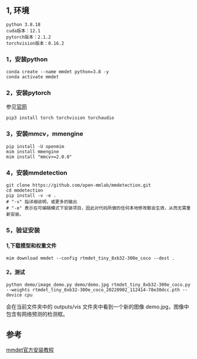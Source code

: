 <!--
 * @Author: dpsfigo
 * @Date: 2024-01-31 17:46:49
 * @LastEditors: dpsfigo
 * @LastEditTime: 2024-01-31 18:02:18
 * @Description: 请填写简介
-->
## 1, 环境
```
python 3.8.18
cuda版本：12.1
pytorch版本：2.1.2
torchvision版本：0.16.2
```

### 1，安装python
```
conda create --name mmdet python=3.8 -y
conda activate mmdet
```
### 2，安装pytorch
参见[官网](https://pytorch.org/get-started/locally/)
```
pip3 install torch torchvision torchaudio
```

### 3，安装mmcv，mmengine
```
pip install -U openmim
mim install mmengine
mim install "mmcv>=2.0.0"
```
### 4，安装mmdetection
```
git clone https://github.com/open-mmlab/mmdetection.git
cd mmdetection
pip install -v -e .
# "-v" 指详细说明，或更多的输出
# "-e" 表示在可编辑模式下安装项目，因此对代码所做的任何本地修改都会生效，从而无需重新安装。
```
### 5，验证安装
#### 1,下载模型和权重文件
```
mim download mmdet --config rtmdet_tiny_8xb32-300e_coco --dest .
```
#### 2，测试
```
python demo/image_demo.py demo/demo.jpg rtmdet_tiny_8xb32-300e_coco.py --weights rtmdet_tiny_8xb32-300e_coco_20220902_112414-78e30dcc.pth --device cpu
```
会在当前文件夹中的 outputs/vis 文件夹中看到一个新的图像 demo.jpg，图像中包含有网络预测的检测框。




## 参考
[mmdet官方安装教程](https://mmdetection.readthedocs.io/zh-cn/3.x/get_started.html#id6)
